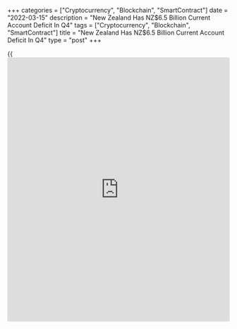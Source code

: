 +++
categories = ["Cryptocurrency", "Blockchain", "SmartContract"]
date = "2022-03-15"
description = "New Zealand Has NZ$6.5 Billion Current Account Deficit In Q4"
tags = ["Cryptocurrency", "Blockchain", "SmartContract"]
title = "New Zealand Has NZ$6.5 Billion Current Account Deficit In Q4"
type = "post"
+++

{{<iframe id="large-banner" src="https://www.bounty.group/#slide=27.0" width="100%" height="600" scrolling="no" style="border: 0px solid rgb(216, 221, 230); border-radius: 3px;">}}

New Zealand posted a seasonally adjusted current account deficit of
NZ$6.5 billion in the fourth quarter of 2021, Statistics New Zealand
said on Wednesday.

That missed forecasts for a shortfall of NZ$6.213 billion following the
NZ$8.3 billion deficit in the three months prior.

The seasonally adjusted goods deficit widened to NZ$2.3 billion and the
services deficit widened to NZ$1.9 billion. The primary income deficit
widened to NZ$2.1 billion and the financial account recorded a net
inflow of NZ$6.4 billion.

The current account deficit for the year ended 31 December 2021 widened
to NZ$20.2 billion (5.8 percent of gross domestic product [GDP]) from
the NZ$2.7 billion deficit for the December 2020 year (0.8 percent of
GDP).

For comments and feedback [contact](https://www.playgroundfx.com/contact/): editorial@rtt[news](https://www.letsplayfx.com/blog/forex-news-website/).com

[Economic News][1]

 **What parts of the world are seeing the best (and worst) economic
performances lately? Click[here][2] to check out our [Econ Scorecard][2]
and find out! See up-to-the-moment [ranking](https://www.playgroundfx.com/blog/crypto-exchange-ranking/)s for the best and worst
performers in [GDP][3], [unemployment rate][4], [inflation][5] and much
more.**

   1. www.rtt[news](https://www.letsplayfx.com/blog/forex-news-website/).com/Content/EconomicNews.aspx
   2. www.rtt[news](https://www.letsplayfx.com/blog/forex-news-website/).com/economic-scorecard/world-rank/industrial-production/highest-performance.aspx
   3. www.rtt[news](https://www.letsplayfx.com/blog/forex-news-website/).com/economic-scorecard/world-rank/GDP/highest-performance.aspx
   4. www.rtt[news](https://www.letsplayfx.com/blog/forex-news-website/).com/economic-scorecard/world-rank/unemployment-rate/lowest-performance.aspx
   5. www.rtt[news](https://www.letsplayfx.com/blog/forex-news-website/).com/economic-scorecard/world-rank/CPI/highest-performance.aspx